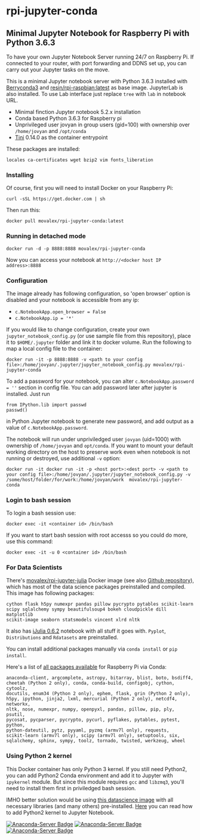 # rpi-jupyter-conda

Minimal Jupyter Notebook for Raspberry Pi with Python 3.6.3
----------
To have your own Jupyter Notebook Server running 24/7 on Raspberry Pi. If connected to your router, with port forwarding and DDNS set up, you can carry out your Jupyter tasks on the move.

This is a minimal Jupyter notebook server with Python 3.6.3 installed with [Berryconda3](https://github.com/jjhelmus/berryconda) and [resin/rpi-raspbian:latest](https://hub.docker.com/r/resin/rpi-raspbian/) as base image. JupyterLab is also installed. To use Lab interface just replace `tree` with `lab` in notebook URL. 

* Minimal finction Jupyter notebook 5.2.x installation
* Conda based Python 3.6.3 for Raspberry pi
* Unprivileged user jovyan in group users (gid=100) with ownership over `/home/jovyan` and `/opt/conda`
* [Tini](https://github.com/krallin/tini) 0.14.0 as the container entrypoint

These packages are installed:

    locales ca-certificates wget bzip2 vim fonts_liberation

### Installing

Of course, first you will need to install Docker on your Raspberry Pi:

    curl -sSL https://get.docker.com | sh
   
Then run this:

    docker pull movalex/rpi-jupyter-conda:latest

### Running in detached mode

    docker run -d -p 8888:8888 movalex/rpi-jupyter-conda

Now you can access your notebook at `http://<docker host IP address>:8888`

### Configuration
The image already has following configuration, so 'open browser' option is disabled and your notebook is accessible from any ip:

* `c.NotebookApp.open_browser = False`
* `c.NotebookApp.ip = '*'`

If you would like to change configuration, create your own `jupyter_notebook_config.py` (or use sample file from this repository), place it to `$HOME/.jupyter` folder and link it to docker volume. Run the following to map a local config file to the container:

    docker run -it -p 8888:8888 -v <path to your config file>:/home/jovyan/.jupyter/jupyter_notebook_config.py movalex/rpi-jupyter-conda

To add a password for your notebook, you can alter `c.NotebookApp.password = ''` section in config file. You can add password later after jupyter is installed. Just run 

    from IPython.lib import passwd
    passwd()

in Python Jupyter notebook to generate new password, and add output as a value of `c.NotebookApp.password`.

The notebook will run under unpriviledged user `jovyan` (uid=1000) with ownership of `/home/jovyan` and `opt/conda`. If you want to mount your default working directory on the host to preserve work even when notebook is not running or destroyed, use additional `-v` option:

    docker run -it docker run -it -p <host port>:<dest port> -v <path to your config file>:/home/jovyan/.jupyter/jupyter_notebook_config.py -v /some/host/folder/for/work:/home/jovyan/work  movalex/rpi-jupyter-conda
    
### Login to bash session

To login a bash session use:

    docker exec -it <container id> /bin/bash

If you want to start bash session with root accesss so you could do more, use this command:

    docker exec -it -u 0 <container id> /bin/bash

### For Data Scientists
There's [movalex/rpi-jupyter-julia](https://hub.docker.com/r/movalex/rpi-jupyter-julia/) Docker image (see also [Github repository](https://github.com/movalex/rpi-jupyter-julia)), which has most of the data science packages preinstalled and compiled. This image has following packages: 

    cython flask h5py numexpr pandas pillow pycrypto pytables scikit-learn 
    scipy sqlalchemy sympy beautifulsoup4 bokeh cloudpickle dill matplotlib
    scikit-image seaborn statsmodels vincent xlrd nltk

It also has [iJulia 0.6.2](https://julialang.org/) notebook with all stuff it goes with. `Pyplot`, `Distributions` and `Rdatasets` are preinstalled.

You can install additional packages manually via `conda install` or `pip install`.

Here's a list of [all packages available](https://www.continuum.io/content/conda-support-raspberry-pi-2-and-power8-le) for Raspberry Pi via Conda:
    
    anaconda-client, argcomplete, astropy, bitarray, blist, boto, bsdiff4,
    cheetah (Python 2 only), conda, conda-build, configobj, cython, cytoolz,
    docutils, enum34 (Python 2 only), ephem, flask, grin (Python 2 only),
    h5py, ipython, jinja2, lxml, mercurial (Python 2 only), netcdf4, networkx,
    nltk, nose, numexpr, numpy, openpyxl, pandas, pillow, pip, ply, psutil,
    pycosat, pycparser, pycrypto, pycurl, pyflakes, pytables, pytest, python,
    python-dateutil, pytz, pyyaml, pyzmq (armv7l only), requests,
    scikit-learn (armv7l only), scipy (armv7l only), setuptools, six,
    sqlalchemy, sphinx, sympy, toolz, tornado, twisted, werkzeug, wheel
    
### Using Python 2 kernel

This Docker container has only Python 3 kernel. If you still need Python2, you can add Python2 Conda environment and add it to Jupyter with `ipykernel` module. But since this module requires `gcc` and `libzmq3`, you'll need to install them first in priviledged bash session.

IMHO better solution would be using [this datascience image](https://github.com/movalex/rpi-jupyter-julia) with all necessary libraries (and many others) pre-installed. [Here](https://github.com/movalex/rpi-jupyter-julia/blob/master/README.md#python2-kernel) you can read how to add Python2 kernel to Jupyter Notebook.

[![Anaconda-Server Badge](https://anaconda.org/rpi/python/badges/version.svg)](https://anaconda.org/rpi/python)
[![Anaconda-Server Badge](https://anaconda.org/rpi/python/badges/platforms.svg)](https://anaconda.org/rpi/python)
[![Anaconda-Server Badge](https://anaconda.org/rpi/python/badges/installer/conda.svg)](https://conda.anaconda.org/rpi)
